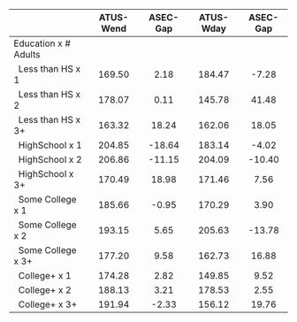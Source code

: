 
|                      |    ATUS-Wend |     ASEC-Gap |    ATUS-Wday |     ASEC-Gap |
| -------------------- | :----------: | :----------: | :----------: | :----------: |
| Education x # Adults |              |              |              |              |
| &nbsp;&nbsp;Less than HS x 1 |       169.50 |         2.18 |       184.47 |        -7.28 |
| &nbsp;&nbsp;Less than HS x 2 |       178.07 |         0.11 |       145.78 |        41.48 |
| &nbsp;&nbsp;Less than HS x 3+ |       163.32 |        18.24 |       162.06 |        18.05 |
| &nbsp;&nbsp;HighSchool x 1 |       204.85 |       -18.64 |       183.14 |        -4.02 |
| &nbsp;&nbsp;HighSchool x 2 |       206.86 |       -11.15 |       204.09 |       -10.40 |
| &nbsp;&nbsp;HighSchool x 3+ |       170.49 |        18.98 |       171.46 |         7.56 |
| &nbsp;&nbsp;Some College x 1 |       185.66 |        -0.95 |       170.29 |         3.90 |
| &nbsp;&nbsp;Some College x 2 |       193.15 |         5.65 |       205.63 |       -13.78 |
| &nbsp;&nbsp;Some College x 3+ |       177.20 |         9.58 |       162.73 |        16.88 |
| &nbsp;&nbsp;College+ x 1 |       174.28 |         2.82 |       149.85 |         9.52 |
| &nbsp;&nbsp;College+ x 2 |       188.13 |         3.21 |       178.53 |         2.55 |
| &nbsp;&nbsp;College+ x 3+ |       191.94 |        -2.33 |       156.12 |        19.76 |

